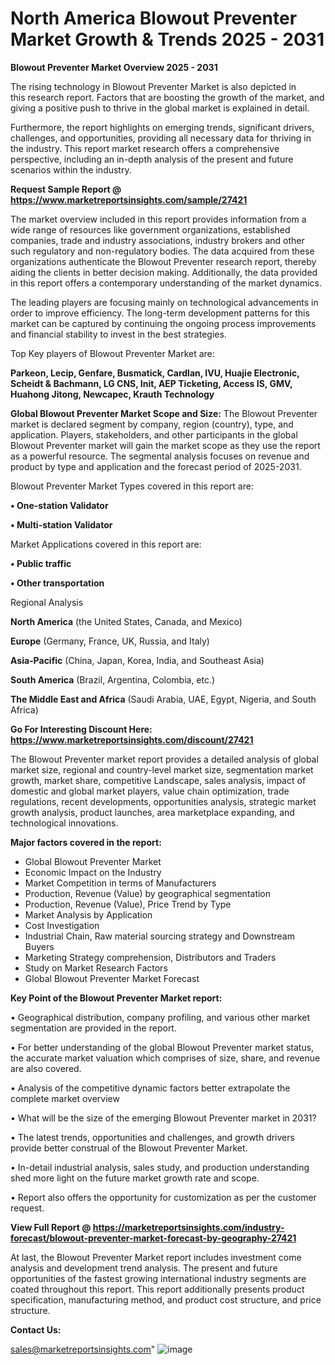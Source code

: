 # North America Blowout Preventer Market Growth & Trends 2025 - 2031

<Strong> Blowout Preventer Market Overview 2025 - 2031</strong>

The rising technology in Blowout Preventer Market is also depicted in this research report. Factors that are boosting the growth of the market, and giving a positive push to thrive in the global market is explained in detail.

Furthermore, the report highlights on emerging trends, significant drivers, challenges, and opportunities, providing all necessary data for thriving in the industry. This report market research offers a comprehensive perspective, including an in-depth analysis of the present and future scenarios within the industry.

<strong>Request Sample Report @ <a href=https://www.marketreportsinsights.com/sample/27421>https://www.marketreportsinsights.com/sample/27421</a></strong>

The market overview included in this report provides information from a wide range of resources like government organizations, established companies, trade and industry associations, industry brokers and other such regulatory and non-regulatory bodies. The data acquired from these organizations authenticate the Blowout Preventer research report, thereby aiding the clients in better decision making. Additionally, the data provided in this report offers a contemporary understanding of the market dynamics.

The leading players are focusing mainly on technological advancements in order to improve efficiency. The long-term development patterns for this market can be captured by continuing the ongoing process improvements and financial stability to invest in the best strategies.

Top Key players of Blowout Preventer Market are:

<strong>Parkeon, Lecip, Genfare, Busmatick, Cardlan, IVU, Huajie Electronic, Scheidt & Bachmann, LG CNS, Init, AEP Ticketing, Access IS, GMV, Huahong Jitong, Newcapec, Krauth Technology</strong>

<strong><b>Global Blowout Preventer Market Scope and Size:</b></strong>
The Blowout Preventer market is declared segment by company, region (country), type, and application. Players, stakeholders, and other participants in the global Blowout Preventer market will gain the market scope as they use the report as a powerful resource. The segmental analysis focuses on revenue and product by type and application and the forecast period of 2025-2031.

Blowout Preventer Market Types covered in this report are:

<strong>• One-station Validator

• Multi-station Validator</strong>

Market Applications covered in this report are:

<strong>• Public traffic

• Other transportation</strong> 

Regional Analysis

<strong>North America</strong> (the United States, Canada, and Mexico)

<strong>Europe</strong> (Germany, France, UK, Russia, and Italy)

<strong>Asia-Pacific</strong> (China, Japan, Korea, India, and Southeast Asia)

<strong>South America</strong> (Brazil, Argentina, Colombia, etc.)

<strong>The Middle East and Africa</strong> (Saudi Arabia, UAE, Egypt, Nigeria, and South Africa)

<strong>Go For Interesting Discount Here: <a href=https://www.marketreportsinsights.com/discount/27421>https://www.marketreportsinsights.com/discount/27421</a></strong>

The Blowout Preventer market report provides a detailed analysis of global market size, regional and country-level market size, segmentation market growth, market share, competitive Landscape, sales analysis, impact of domestic and global market players, value chain optimization, trade regulations, recent developments, opportunities analysis, strategic market growth analysis, product launches, area marketplace expanding, and technological innovations.

<strong><b>Major factors covered in the report:</b></strong>
<ul>
  <li>Global Blowout Preventer Market </li>
  <li>Economic Impact on the Industry</li>
  <li>Market Competition in terms of Manufacturers</li>
  <li>Production, Revenue (Value) by geographical segmentation</li>
  <li>Production, Revenue (Value), Price Trend by Type</li>
  <li>Market Analysis by Application</li>
  <li>Cost Investigation</li>
  <li>Industrial Chain, Raw material sourcing strategy and Downstream Buyers</li>
  <li>Marketing Strategy comprehension, Distributors and Traders</li>
  <li>Study on Market Research Factors</li>
  <li>Global Blowout Preventer Market Forecast</li>
</ul>

<strong><b>Key Point of the Blowout Preventer Market report:</b></strong>

• Geographical distribution, company profiling, and various other market segmentation are provided in the report.

• For better understanding of the global Blowout Preventer market status, the accurate market valuation which comprises of size, share, and revenue are also covered.

• Analysis of the competitive dynamic factors better extrapolate the complete market overview

• What will be the size of the emerging Blowout Preventer market in 2031?

• The latest trends, opportunities and challenges, and growth drivers provide better construal of the Blowout Preventer Market.

• In-detail industrial analysis, sales study, and production understanding shed more light on the future market growth rate and scope.

• Report also offers the opportunity for customization as per the customer request.

<strong><b>View Full Report @ <a href=https://marketreportsinsights.com/industry-forecast/blowout-preventer-market-forecast-by-geography-27421>https://marketreportsinsights.com/industry-forecast/blowout-preventer-market-forecast-by-geography-27421</a></b></strong>


At last, the Blowout Preventer Market report includes investment come analysis and development trend analysis. The present and future opportunities of the fastest growing international industry segments are coated throughout this report. This report additionally presents product specification, manufacturing method, and product cost structure, and price structure.

<strong>Contact Us:</strong>

sales@marketreportsinsights.com"
![image](https://github.com/user-attachments/assets/ee77ca84-e989-40b4-9387-fd43519ad2e0)
